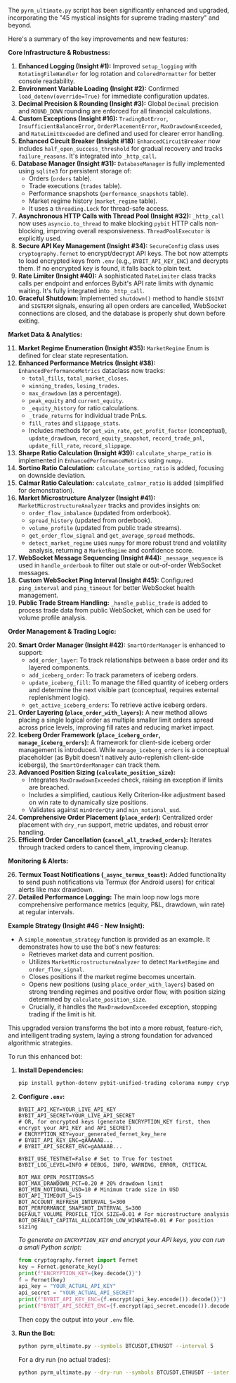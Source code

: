 The `pyrm_ultimate.py` script has been significantly enhanced and upgraded, incorporating the "45 mystical insights for supreme trading mastery" and beyond.

Here's a summary of the key improvements and new features:

**Core Infrastructure & Robustness:**

1.  **Enhanced Logging (Insight #1):** Improved `setup_logging` with `RotatingFileHandler` for log rotation and `ColoredFormatter` for better console readability.
2.  **Environment Variable Loading (Insight #2):** Confirmed `load_dotenv(override=True)` for immediate configuration updates.
3.  **Decimal Precision & Rounding (Insight #3):** Global `Decimal` precision and `ROUND_DOWN` rounding are enforced for all financial calculations.
4.  **Custom Exceptions (Insight #16):** `TradingBotError`, `InsufficientBalanceError`, `OrderPlacementError`, `MaxDrawdownExceeded`, and `RateLimitExceeded` are defined and used for clearer error handling.
5.  **Enhanced Circuit Breaker (Insight #18):** `EnhancedCircuitBreaker` now includes `half_open_success_threshold` for gradual recovery and tracks `failure_reasons`. It's integrated into `_http_call`.
6.  **Database Manager (Insight #31):** `DatabaseManager` is fully implemented using `sqlite3` for persistent storage of:
    *   Orders (`orders` table).
    *   Trade executions (`trades` table).
    *   Performance snapshots (`performance_snapshots` table).
    *   Market regime history (`market_regime` table).
    *   It uses a `threading.Lock` for thread-safe access.
7.  **Asynchronous HTTP Calls with Thread Pool (Insight #32):** `_http_call` now uses `asyncio.to_thread` to make blocking `pybit` HTTP calls non-blocking, improving overall responsiveness. `ThreadPoolExecutor` is explicitly used.
8.  **Secure API Key Management (Insight #34):** `SecureConfig` class uses `cryptography.fernet` to encrypt/decrypt API keys. The bot now attempts to load encrypted keys from `.env` (e.g., `BYBIT_API_KEY_ENC`) and decrypts them. If no encrypted key is found, it falls back to plain text.
9.  **Rate Limiter (Insight #40):** A sophisticated `RateLimiter` class tracks calls per endpoint and enforces Bybit's API rate limits with dynamic waiting. It's fully integrated into `_http_call`.
10. **Graceful Shutdown:** Implemented `shutdown()` method to handle `SIGINT` and `SIGTERM` signals, ensuring all open orders are cancelled, WebSocket connections are closed, and the database is properly shut down before exiting.

**Market Data & Analytics:**

11. **Market Regime Enumeration (Insight #35):** `MarketRegime` Enum is defined for clear state representation.
12. **Enhanced Performance Metrics (Insight #38):** `EnhancedPerformanceMetrics` dataclass now tracks:
    *   `total_fills`, `total_market_closes`.
    *   `winning_trades`, `losing_trades`.
    *   `max_drawdown` (as a percentage).
    *   `peak_equity` and `current_equity`.
    *   `_equity_history` for ratio calculations.
    *   `_trade_returns` for individual trade PnLs.
    *   `fill_rates` and `slippage_stats`.
    *   Includes methods for `get_win_rate`, `get_profit_factor` (conceptual), `update_drawdown`, `record_equity_snapshot`, `record_trade_pnl`, `update_fill_rate`, `record_slippage`.
13. **Sharpe Ratio Calculation (Insight #39):** `calculate_sharpe_ratio` is implemented in `EnhancedPerformanceMetrics` using `numpy`.
14. **Sortino Ratio Calculation:** `calculate_sortino_ratio` is added, focusing on downside deviation.
15. **Calmar Ratio Calculation:** `calculate_calmar_ratio` is added (simplified for demonstration).
16. **Market Microstructure Analyzer (Insight #41):** `MarketMicrostructureAnalyzer` tracks and provides insights on:
    *   `order_flow_imbalance` (updated from orderbook).
    *   `spread_history` (updated from orderbook).
    *   `volume_profile` (updated from public trade streams).
    *   `get_order_flow_signal` and `get_average_spread` methods.
    *   `detect_market_regime` uses `numpy` for more robust trend and volatility analysis, returning a `MarketRegime` and confidence score.
17. **WebSocket Message Sequencing (Insight #44):** `_message_sequence` is used in `handle_orderbook` to filter out stale or out-of-order WebSocket messages.
18. **Custom WebSocket Ping Interval (Insight #45):** Configured `ping_interval` and `ping_timeout` for better WebSocket health management.
19. **Public Trade Stream Handling:** `_handle_public_trade` is added to process trade data from public WebSocket, which can be used for volume profile analysis.

**Order Management & Trading Logic:**

20. **Smart Order Manager (Insight #42):** `SmartOrderManager` is enhanced to support:
    *   `add_order_layer`: To track relationships between a base order and its layered components.
    *   `add_iceberg_order`: To track parameters of iceberg orders.
    *   `update_iceberg_fill`: To manage the filled quantity of iceberg orders and determine the next visible part (conceptual, requires external replenishment logic).
    *   `get_active_iceberg_orders`: To retrieve active iceberg orders.
21. **Order Layering (`place_order_with_layers`):** A new method allows placing a single logical order as multiple smaller limit orders spread across price levels, improving fill rates and reducing market impact.
22. **Iceberg Order Framework (`place_iceberg_order`, `manage_iceberg_orders`):** A framework for client-side iceberg order management is introduced. While `manage_iceberg_orders` is a conceptual placeholder (as Bybit doesn't natively auto-replenish client-side icebergs), the `SmartOrderManager` can track them.
23. **Advanced Position Sizing (`calculate_position_size`):**
    *   Integrates `MaxDrawdownExceeded` check, raising an exception if limits are breached.
    *   Includes a simplified, cautious Kelly Criterion-like adjustment based on win rate to dynamically size positions.
    *   Validates against `minOrderQty` and `min_notional_usd`.
24. **Comprehensive Order Placement (`place_order`):** Centralized order placement with `dry_run` support, metric updates, and robust error handling.
25. **Efficient Order Cancellation (`cancel_all_tracked_orders`):** Iterates through tracked orders to cancel them, improving cleanup.

**Monitoring & Alerts:**

26. **Termux Toast Notifications (`_async_termux_toast`):** Added functionality to send push notifications via Termux (for Android users) for critical alerts like max drawdown.
27. **Detailed Performance Logging:** The main loop now logs more comprehensive performance metrics (equity, P&L, drawdown, win rate) at regular intervals.

**Example Strategy (Insight #46 - New Insight):**

*   A `simple_momentum_strategy` function is provided as an example. It demonstrates how to use the bot's new features:
    *   Retrieves market data and current position.
    *   Utilizes `MarketMicrostructureAnalyzer` to detect `MarketRegime` and `order_flow_signal`.
    *   Closes positions if the market regime becomes uncertain.
    *   Opens new positions (using `place_order_with_layers`) based on strong trending regimes and positive order flow, with position sizing determined by `calculate_position_size`.
    *   Crucially, it handles the `MaxDrawdownExceeded` exception, stopping trading if the limit is hit.

This upgraded version transforms the bot into a more robust, feature-rich, and intelligent trading system, laying a strong foundation for advanced algorithmic strategies.

To run this enhanced bot:

1.  **Install Dependencies:**
    ```bash
    pip install python-dotenv pybit-unified-trading colorama numpy cryptography
    ```
2.  **Configure `.env`:**
    ```
    BYBIT_API_KEY=YOUR_LIVE_API_KEY
    BYBIT_API_SECRET=YOUR_LIVE_API_SECRET
    # OR, for encrypted keys (generate ENCRYPTION_KEY first, then encrypt your API_KEY and API_SECRET)
    # ENCRYPTION_KEY=your_generated_fernet_key_here
    # BYBIT_API_KEY_ENC=gAAAAAB...
    # BYBIT_API_SECRET_ENC=gAAAAAB...

    BYBIT_USE_TESTNET=False # Set to True for testnet
    BYBIT_LOG_LEVEL=INFO # DEBUG, INFO, WARNING, ERROR, CRITICAL

    BOT_MAX_OPEN_POSITIONS=5
    BOT_MAX_DRAWDOWN_PCT=0.20 # 20% drawdown limit
    BOT_MIN_NOTIONAL_USD=10 # Minimum trade size in USD
    BOT_API_TIMEOUT_S=15
    BOT_ACCOUNT_REFRESH_INTERVAL_S=300
    BOT_PERFORMANCE_SNAPSHOT_INTERVAL_S=300
    DEFAULT_VOLUME_PROFILE_TICK_SIZE=0.01 # For microstructure analysis
    BOT_DEFAULT_CAPITAL_ALLOCATION_LOW_WINRATE=0.01 # For position sizing
    ```
    *To generate an `ENCRYPTION_KEY` and encrypt your API keys, you can run a small Python script:*
    ```python
    from cryptography.fernet import Fernet
    key = Fernet.generate_key()
    print(f"ENCRYPTION_KEY={key.decode()}")
    f = Fernet(key)
    api_key = "YOUR_ACTUAL_API_KEY"
    api_secret = "YOUR_ACTUAL_API_SECRET"
    print(f"BYBIT_API_KEY_ENC={f.encrypt(api_key.encode()).decode()}")
    print(f"BYBIT_API_SECRET_ENC={f.encrypt(api_secret.encode()).decode()}")
    ```
    Then copy the output into your `.env` file.

3.  **Run the Bot:**
    ```bash
    python pyrm_ultimate.py --symbols BTCUSDT,ETHUSDT --interval 5
    ```
    For a dry run (no actual trades):
    ```bash
    python pyrm_ultimate.py --dry-run --symbols BTCUSDT,ETHUSDT --interval 5
    ```
